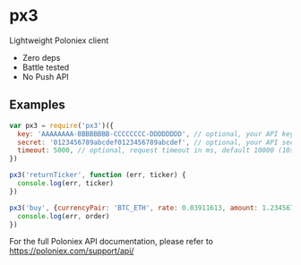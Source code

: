 # px3
Lightweight Poloniex client

 - Zero deps
 - Battle tested
 - No Push API

## Examples
```js
var px3 = require('px3')({
  key: 'AAAAAAAA-BBBBBBBB-CCCCCCCC-DDDDDDDD', // optional, your API key
  secret: '0123456789abcdef0123456789abcdef', // optional, your API secret
  timeout: 5000, // optional, request timeout in ms, default 10000 (10s)
})

px3('returnTicker', function (err, ticker) {
  console.log(err, ticker)
})

px3('buy', {currencyPair: 'BTC_ETH', rate: 0.03911613, amount: 1.23456789}, function (err, order) {
  console.log(err, order)
})
```

For the full Poloniex API documentation, please refer to https://poloniex.com/support/api/
